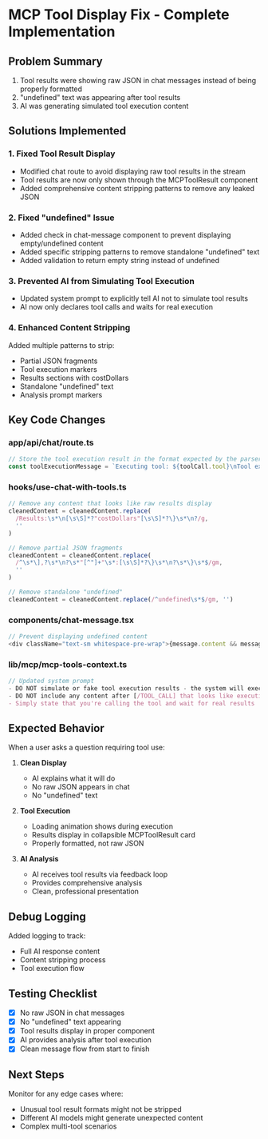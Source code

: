 # MCP Tool Display Fix - Complete Implementation

## Problem Summary
1. Tool results were showing raw JSON in chat messages instead of being properly formatted
2. "undefined" text was appearing after tool results
3. AI was generating simulated tool execution content

## Solutions Implemented

### 1. Fixed Tool Result Display
- Modified chat route to avoid displaying raw tool results in the stream
- Tool results are now only shown through the MCPToolResult component
- Added comprehensive content stripping patterns to remove any leaked JSON

### 2. Fixed "undefined" Issue
- Added check in chat-message component to prevent displaying empty/undefined content
- Added specific stripping patterns to remove standalone "undefined" text
- Added validation to return empty string instead of undefined

### 3. Prevented AI from Simulating Tool Execution
- Updated system prompt to explicitly tell AI not to simulate tool results
- AI now only declares tool calls and waits for real execution

### 4. Enhanced Content Stripping
Added multiple patterns to strip:
- Partial JSON fragments
- Tool execution markers
- Results sections with costDollars
- Standalone "undefined" text
- Analysis prompt markers

## Key Code Changes

### app/api/chat/route.ts
```typescript
// Store the tool execution result in the format expected by the parser
const toolExecutionMessage = `Executing tool: ${toolCall.tool}\nTool executed successfully.\n${toolResult}\n[Tool execution completed. The results have been displayed to the user.]`
```

### hooks/use-chat-with-tools.ts
```typescript
// Remove any content that looks like raw results display
cleanedContent = cleanedContent.replace(
  /Results:\s*\n[\s\S]*?"costDollars"[\s\S]*?\}\s*\n?/g,
  ''
)

// Remove partial JSON fragments
cleanedContent = cleanedContent.replace(
  /^\s*\],?\s*\n?\s*"[^"]+"\s*:[\s\S]*?\}\s*\n?\s*\}\s*$/gm,
  ''
)

// Remove standalone "undefined"
cleanedContent = cleanedContent.replace(/^undefined\s*$/gm, '')
```

### components/chat-message.tsx
```typescript
// Prevent displaying undefined content
<div className="text-sm whitespace-pre-wrap">{message.content && message.content.trim() && parseSimpleMarkdown(message.content)}</div>
```

### lib/mcp/mcp-tools-context.ts
```typescript
// Updated system prompt
- DO NOT simulate or fake tool execution results - the system will execute tools for you
- DO NOT include any content after [/TOOL_CALL] that looks like execution results
- Simply state that you're calling the tool and wait for real results
```

## Expected Behavior

When a user asks a question requiring tool use:

1. **Clean Display**
   - AI explains what it will do
   - No raw JSON appears in chat
   - No "undefined" text

2. **Tool Execution**
   - Loading animation shows during execution
   - Results display in collapsible MCPToolResult card
   - Properly formatted, not raw JSON

3. **AI Analysis**
   - AI receives tool results via feedback loop
   - Provides comprehensive analysis
   - Clean, professional presentation

## Debug Logging

Added logging to track:
- Full AI response content
- Content stripping process
- Tool execution flow

## Testing Checklist

- [x] No raw JSON in chat messages
- [x] No "undefined" text appearing
- [x] Tool results display in proper component
- [x] AI provides analysis after tool execution
- [x] Clean message flow from start to finish

## Next Steps

Monitor for any edge cases where:
- Unusual tool result formats might not be stripped
- Different AI models might generate unexpected content
- Complex multi-tool scenarios